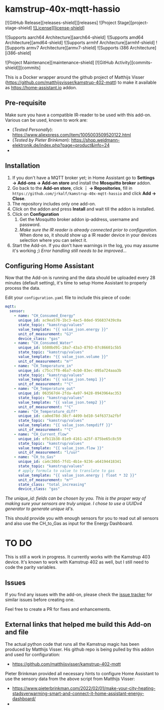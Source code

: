 # kamstrup-40x-mqtt-hassio

[![GitHub Release][releases-shield]][releases]
![Project Stage][project-stage-shield]
[![License][license-shield]](LICENSE.md)

![Supports aarch64 Architecture][aarch64-shield]
![Supports amd64 Architecture][amd64-shield]
![Supports armhf Architecture][armhf-shield]
![Supports armv7 Architecture][armv7-shield]
![Supports i386 Architecture][i386-shield]

![Project Maintenance][maintenance-shield]
[![GitHub Activity][commits-shield]][commits]

This is a Docker wrapper around the github project of Matthijs Visser (https://github.com/matthijsvisser/kamstrup-402-mqtt) to make it available as https://home-assistant.io addon.

## Pre-requisite
Make sure you have a compatible IR-reader to be used with this add-on. Various can be used, known to work are:
- (*Tested Personally*): https://www.aliexpress.com/item/1005003509520122.html
- (*Tested by Pieter Brinkman*): https://shop.weidmann-elektronik.de/index.php?page=product&info=24
- 
## Installation
1. If you don't have a MQTT broker yet; in Home Assistant go to **Settings → Add-ons → Add-on store** and install the **Mosquitto broker** addon.
2. Go back to the **Add-on store**, click **⋮ → Repositories**, fill in</br>  `https://github.com/jrkalf/kamstrup-40x-mqtt-hassio` and click **Add → Close**.
3. The repository includes only one add-on.
4. Click on the addon and press **Install** and wait till the addon is installed.
5. Click on **Configuration**
   1. Get the Mosquitto broker addon ip-address, username and password.
   2. *Make sure the IR reader is already connected prior to configuration.* When done so, it should show up a IR reader device in your devices selection where you can select it.
6. Start the Add-on. If you don't have warnings in the log, you may assume it's working ;)
   *Error handling still needs to be improved...*

## Configuring Home Assistant
Now that the Add-on is running and the data should be uploaded every 28 minutes (default setting), it's time to setup Home Assistant to properly process the data.

Edit your `configuration.yaml` file to include this piece of code:
```yaml
mqtt:
  sensor:
    - name: "CH_Consumed_Energy"
      unique_id: ac9ea578-1bc3-4ac5-8ded-956837439c0a
      state_topic: "kamstrup/values"
      value_template: "{{ value_json.energy }}"
      unit_of_measurement: "GJ"
      device_class: "gas"
    - name: "CH_Consumed_Water"
      unique_id: b580bd91-18a7-43a3-8793-07c86601c5b5
      state_topic: "kamstrup/values"
      value_template: "{{ value_json.volume }}"
      unit_of_measurement: "m³"
    - name: "CH_Temperature_in"
      unique_id: c75cc7f8-46a7-4cb0-83ec-095a724aaa3b
      state_topic: "kamstrup/values"
      value_template: "{{ value_json.temp1 }}"
      unit_of_measurement: "°C"
    - name: "CH_Temperature_out"
      unique_id: 063567d4-2fda-4a97-9428-0943964ac353
      state_topic: "kamstrup/values"
      value_template: "{{ value_json.temp2 }}"
      unit_of_measurement: "°C"
    - name: "CH_Temperature_diff"
      unique_id: ca0ed78d-38cf-4499-bd10-54f6373a2fbf
      state_topic: "kamstrup/values"
      value_template: "{{ value_json.tempdiff }}"
      unit_of_measurement: "°C"
    - name: "CH_Current_flow"
      unique_id: efb11b38-81e9-4161-a25f-875be65c8c59
      state_topic: "kamstrup/values"
      value_template: "{{ value_json.flow }}"
      unit_of_measurement: "l/uur"
    - name: "CH_to_Gas"
      unique_id: ca4c30b5-7fd1-4b1e-9236-a64194418341
      state_topic: "kamstrup/values"
      # apply formula to value to translate to gas
      value_template: "{{ value_json.energy | float * 32 }}"
      unit_of_measurement: "m³"
      state_class: "total_increasing"
      device_class: "gas"  
```
*The unique_id: fields can be chosen by you. This is the proper way of making sure your sensors are truly unique. I chose to use a UUIDv4 generator to generate unique id's.*

This should provide you with enough sensors for you to read out all sensors and also use the CH_to_Gas as input for the Energy Dashboard.

# TO DO
This is still a work in progress. It currently works with the Kamstrup 403 device. It's known to work with Kamstrup 402 as well, but I still need to code the parity variables.

## Issues
If you find any issues with the add-on, please check the [issue tracker](https://github.com/jrkalf/kamstrup-40x-mqtt-hassio/issues) for similar issues before creating one.

Feel free to create a PR for fixes and enhancements. 

## External links that helped me build this Add-on and file
The actual python code that runs all the Kamstrup magic has been produced by Matthijs Visser. His github repo is being pulled by this addon and used for configuration:
- https://github.com/matthijsvisser/kamstrup-402-mqtt

Pieter Brinkman provided all necessary hints to configure Home Assistant to use the sensory data from the above script from Matthijs Visser:
- https://www.pieterbrinkman.com/2022/02/01/make-your-city-heating-stadsverwarming-smart-and-connect-it-home-assistant-energy-dashboard/
- 